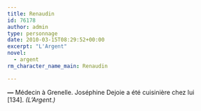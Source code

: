 ```yaml
---
title: Renaudin
id: 76178
author: admin
type: personnage
date: 2010-03-15T08:29:52+00:00
excerpt: "L'Argent"
novel:
  - argent
rm_character_name_main: Renaudin

---
```

**—** Médecin à Grenelle. Joséphine Dejoie a été cuisinière chez lui [134]. _(L&rsquo;Argent.)_